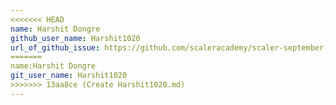 ```yaml
---
<<<<<<< HEAD
name: Harshit Dongre
github_user_name: Harshit1020
url_of_github_issue: https://github.com/scaleracademy/scaler-september-open-source-challenge/issues/290#issuecomment-1234342634
=======
name:Harshit Dongre
git_user_name: Harshit1020
>>>>>>> 13aa8ce (Create Harshit1020.md)
---
```

